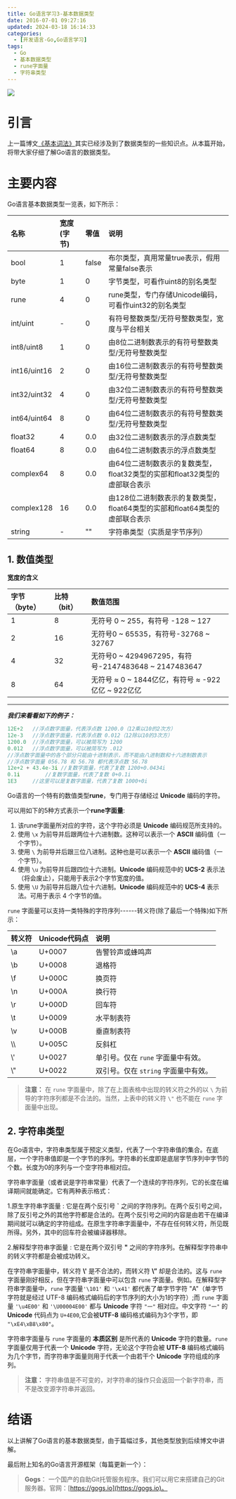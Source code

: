 ```yaml
---
title: Go语言学习3-基本数据类型
date: 2016-07-01 09:27:16
updated: 2024-03-18 16:14:33
categories:
  - [开发语言-Go,Go语言学习]
tags:
  - Go
  - 基本数据类型
  - rune字面量
  - 字符串类型
---
```




![](/images/go-logo.png)

# 引言
上一篇博文[《基本词法》](/2016/06/27/go/go-learning/go-learning2/)其实已经涉及到了数据类型的一些知识点。从本篇开始，将带大家仔细了解Go语言的数据类型。

<!-- more -->

# 主要内容
Go语言基本数据类型一览表，如下所示：

| 名称      |   宽度(字节) | 零值 | 说明|
| :-------- | :--------| :-- |:----|
| bool       |    1    |  false  | 布尔类型，真用常量true表示，假用常量false表示|
| byte        |    1    |   0 |  字节类型，可看作uint8的别名类型|          
| rune       |    4    |  0| rune类型，专门存储Unicode编码，可看作uint32的别名类型|
| int/uint         |    -     |   0 |  有符号整数类型/无符号整数类型，宽度与平台相关|                
| int8/uint8        |    1    |   0 |  由8位二进制数表示的有符号整数类型/无符号整数类型|          
| int16/uint16|    2    |  0|  由16位二进制数表示的有符号整数类型/无符号整数类型|
| int32/uint32         |    4     |   0 |  由32位二进制数表示的有符号整数类型/无符号整数类型|              
| int64/uint64        |     8    |   0 |  由64位二进制数表示的有符号整数类型/无符号整数类型|          
| float32 |    4    |  0.0|  由32位二进制数表示的浮点数类型|
| float64         |    8     |    0.0 |  由64位二进制数表示的浮点数类型|                 
| complex64        |     8    |   0.0 |  由64位二进制数表示的复数类型，float32类型的实部和float32类型的虚部联合表示|          
| complex128 |    16    |  0.0|  由128位二进制数表示的复数类型，float64类型的实部和float64类型的虚部联合表示|
| string|     -    |   "" |   字符串类型（实质是字节序列）|                 
                          

## 1. 数值类型

**宽度的含义**

| 字节（byte）     |   比特（bit） | 数值范围 |
| :-------- | :--------| :-- |
| 1  | 8 |  无符号 0 ~ 255，有符号 -128 ~ 127 |
|2     |    16 |  无符号0 ~ 65535，有符号-32768 ~ 32767  |
| 4       |    32 | 无符号0 ~ 4294967295，有符号-2147483648 ~ 2147483647  |
| 8       |   64 |  无符号 ≈  0 ~ 1844亿亿，有符号 ≈ -922亿亿 ~ 922亿亿 |
    
---------------------
***我们来看看如下的例子：***
```go
12E+2	//浮点数字面量，代表浮点数 1200.0（12乘以10的2次方）
12e-3	//浮点数字面量，代表浮点数 0.012（12除以10的3次方）
1200.0 	//浮点数字面量，可以被简写为 1200
0.012  	//浮点数字面量，可以被简写为 .012
//浮点数字面量中的各个部分只能由十进制表示，而不能由八进制数和十六进制数表示
//浮点数字面量 056.78 和 56.78 都代表浮点数 56.78
12e+2 + 43.4e-3i //复数字面量，代表了复数 1200+0.0434i
0.1i		//复数字面量，代表了复数 0+0.1i
1E3		//这里可以是复数字面量，代表了复数 1000+0i
```

Go语言的一个特有的数值类型**rune**，专门用于存储经过 **Unicode** 编码的字符。

可以用如下的5种方式表示一个**rune字面量**:

1.  该rune字面量所对应的字符，这个字符必须是 **Unicode** 编码规范所支持的。
2.  使用 `\x` 为前导并后跟两位十六进制数。这种可以表示一个 **ASCII** 编码值（一个字节）。
3.  使用 `\` 为前导并后跟三位八进制。这种也是可以表示一个 **ASCII** 编码值（一个字节）。
4.  使用 `\u` 为前导并后跟四位十六进制。**Unicode** 编码规范中的 **UCS-2** 表示法（将会废止），只能用于表示2个字节宽度的值。
5.  使用 `\U` 为前导并后跟八位十六进制。**Unicode** 编码规范中的 **UCS-4** 表示法。可用于表示 4 个字节的值。

`rune` 字面量可以支持一类特殊的字符序列------转义符(除了最后一个特殊)如下所示：

| 转义符  | Unicode代码点 | 说明                  |
| :--- | :--------- | :------------------ |
| \a   | U+0007     | 告警铃声或蜂鸣声            |
| \b   | U+0008     | 退格符                 |
| \f   | U+000C     | 换页符                 |
| \n   | U+000A     | 换行符                 |
| \r   | U+000D     | 回车符                 |
| \t   | U+0009     | 水平制表符               |
| \v   | U+000B     | 垂直制表符               |
| \\\\ | U+005C     | 反斜杠                 |
| \\'    | U+0027     | 单引号。仅在 `rune` 字面量中有效。   |
| \\"    | U+0022     | 双引号。仅在 `string` 字面量中有效。 |

> **注意：** 在 `rune` 字面量中，除了在上面表格中出现的转义符之外的以 `\` 为前导的字符序列都是不合法的。当然，上表中的转义符 `\"` 也不能在 `rune` 字面量中出现。

## 2. 字符串类型

在Go语言中，字符串类型属于预定义类型，代表了一个字符串值的集合。在底层，一个字符串值即是一个字节的序列。字符串的长度即是底层字节序列中字节的个数。长度为0的序列与一个空字符串相对应。

字符串字面量（或者说是字符串常量）代表了一个连续的字符序列，它的长度在编译期间就能确定。它有两种表示格式：

1.原生字符串字面量
: 它是在两个反引号 **\`** 之间的字符序列。在两个反引号之间，除了反引号之外的其他字符都是合法的。在两个反引号之间的内容是由若干在编译期间就可以确定的字符组成。在原生字符串字面量中，不存在任何转义符，所见既所得。另外，其中的回车符会被编译器移除。

2.解释型字符串字面量
: 它是在两个双引号 **"** 之间的字符序列。在解释型字符串中的转义字符都是会被成功转义。

在字符串字面量中，转义符 **\\'** 是不合法的，而转义符  **\”** 却是合法的。这与 `rune` 字面量刚好相反，但在字符串字面量中可以包含 `rune` 字面量。例如。在解释型字符串字面量中，`rune` 字面量`'\101'` 和 `'\x41'` 都代表了单字节字符 "A"（单字节字符就是经过 UTF-8 编码格式编码后的字节序列的大小为1的字符）;而 `rune` 字面量 `'\u4E00'` 和 `'\U00004E00'` 都与 **Unicode** 字符 `"一"` 相对应。中文字符 `"一"` 的 **Unicode** 代码点为 `U+4E00`,它会被**UTF-8** 编码格式编码为3个字节，即 `"\xE4\xB8\x80"`。

字符串字面量与 `rune` 字面量的 **本质区别** 是所代表的 **Unicode** 字符的数量。`rune` 字面量仅用于代表一个 **Unicode** 字符，无论这个字符会被 **UTF-8** 编码格式编码为几个字节，而字符串字面量则用于代表一个由若干个 **Unicode** 字符组成的序列。

> **注意：** 字符串值是不可变的，对字符串的操作只会返回一个新字符串，而不是改变源字符串并返回。

# 结语
以上讲解了Go语言的基本数据类型，由于篇幅过多，其他类型放到后续博文中讲解。

最后附上知名的Go语言开源框架（每篇更新一个）： 
> **Gogs**： 一个国产的自助Git托管服务程序。我们可以用它来搭建自己的Git服务器。官网：[https://gogs.io](https://gogs.io)。 

